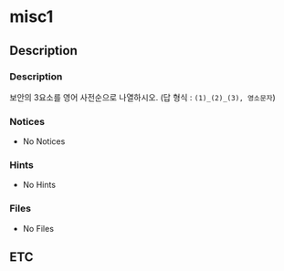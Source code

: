 # misc1

## Description

### Description

보안의 3요소를 영어 사전순으로 나열하시오. 
(답 형식 : `(1)_(2)_(3), 영소문자`)

### Notices

* No Notices

### Hints

* No Hints

### Files

* No Files

## ETC
